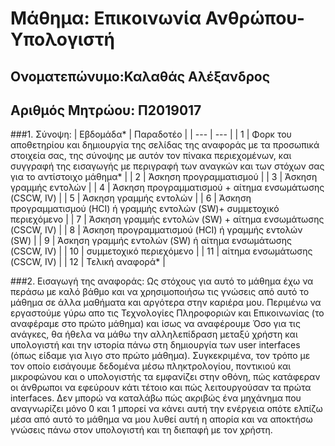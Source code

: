 # Μάθημα: Επικοινωνία Ανθρώπου-Υπολογιστή

## Ονοματεπώνυμο:Καλαθάς Αλέξανδρος
## Αριθμός Μητρώου: Π2019017

###1. Σύνοψη:
| Εβδομάδα* | Παραδοτέο |
| --- | --- |
| 1 | Φορκ του αποθετηρίου και δημιουργία της σελίδας της αναφοράς με τα προσωπικά στοιχεία σας, της σύνοψης με αυτόν τον πίνακα περιεχομένων, και συγγραφή της εισαγωγής με περιγραφή των αναγκών και των στόχων σας για το αντίστοιχο μάθημα* |
| 2 | Άσκηση προγραμματισμού |
| 3 | Άσκηση γραμμής εντολών |
| 4 | Άσκηση προγραμματισμού + αίτημα ενσωμάτωσης (CSCW, IV) |
| 5 | Άσκηση γραμμής εντολών |
| 6 | Άσκηση προγραμματισμού (HCI) ή γραμμής εντολών (SW)+ συμμετοχικό περιεχόμενο |
| 7 | Άσκηση γραμμής εντολών (SW) + αίτημα ενσωμάτωσης (CSCW, IV) |
| 8 | Άσκηση προγραμματισμού (HCI) ή γραμμής εντολών (SW) |
| 9 | Άσκηση γραμμής εντολών (SW) ή αίτημα ενσωμάτωσης (CSCW, IV) |
| 10 | συμμετοχικό περιεχόμενο |
| 11 | αίτημα ενσωμάτωσης (CSCW, IV) |
| 12 | Τελική αναφορά* |

###2. Εισαγωγή της αναφοράς:
Ως στόχους για αυτό το μάθημα έχω να περάσω με καλό βάθμο και να χρησιμοποιήσω τις γνώσεις από αυτό το μάθημα σε άλλα μαθήματα και αργότερα στην καριέρα μου. Περιμένω να εργαστούμε γύρω απο τις Τεχνολογίες Πληροφοριών και Επικοινωνίας (το αναφέραμε στο πρώτο μάθημα) και ίσως να αναφέρουμε Όσο για τις ανάγκες, θα ήθελα να μάθω την αλληλεπίδραση μεταξύ χρήστη και υπολογιστή και την ιστορία πάνω στη δημιουργία των user interfaces (όπως είδαμε για λιγο στο πρώτο μάθημα). Συγκεκριμένα, τον τρόπο με τον οποίο εισάγουμε δεδομένα μέσω πληκτρολογίου, ποντικιού και μικροφώνου και ο υπολογιστής τα εμφανίζει στην οθόνη, πώς κατάφεραν οι άνθρωποι να εφεύρουν κάτι τέτοιο και πώς λειτουργούσαν τα πρώτα interfaces. Δεν μπορώ να καταλάβω πώς ακριβώς ένα μηχάνημα που αναγνωρίζει μόνο 0 και 1 μπορεί να κάνει αυτή την ενέργεια οπότε ελπίζω μέσα από αυτό το μάθημα να μου λυθεί αυτή η απορία και να αποκτήσω γνώσεις πάνω στον υπολογιστή και τη διεπαφή με τον χρήστη. 
